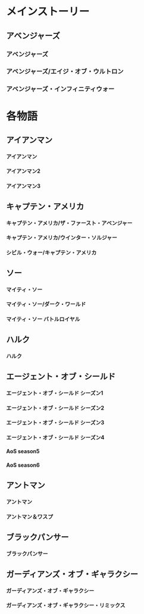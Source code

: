 # メインストーリー
## アベンジャーズ
### アベンジャーズ
### アベンジャーズ/エイジ・オブ・ウルトロン
### アベンジャーズ・インフィニティウォー

# 各物語
## アイアンマン
#### アイアンマン
#### アイアンマン2
#### アイアンマン3


## キャプテン・アメリカ
#### キャプテン・アメリカ/ザ・ファースト・アベンジャー
#### キャプテン・アメリカ/ウインター・ソルジャー
#### シビル・ウォー/キャプテン・アメリカ 

## ソー
#### マイティ・ソー 
#### マイティ・ソー/ダーク・ワールド
#### マイティ・ソー バトルロイヤル

## ハルク
#### ハルク

## エージェント・オブ・シールド
#### エージェント・オブ・シールド シーズン1
#### エージェント・オブ・シールド シーズン2
#### エージェント・オブ・シールド シーズン3
#### エージェント・オブ・シールド シーズン4
#### AoS season5
#### AoS season6

## アントマン
#### アントマン
#### アントマン＆ワスプ

## ブラックパンサー
#### ブラックパンサー

## ガーディアンズ・オブ・ギャラクシー
#### ガーディアンズ・オブ・ギャラクシー
#### ガーディアンズ・オブ・ギャラクシー・リミックス

